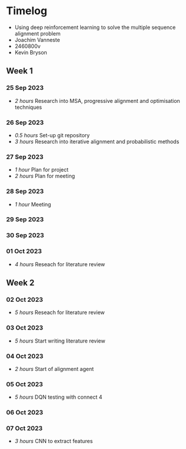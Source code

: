 # Timelog

* Using deep reinforcement learning to solve the multiple sequence alignment problem
* Joachim Vanneste
* 2460800v
* Kevin Bryson


## Week 1

### 25 Sep 2023
* *2 hours* Research into MSA, progressive alignment and optimisation techniques 

### 26 Sep 2023
* *0.5 hours* Set-up git repository 
* *3 hours* Research into iterative alignment and probabilistic methods  

### 27 Sep 2023
* *1 hour* Plan for project
* *2 hours* Plan for meeting

### 28 Sep 2023
* *1 hour* Meeting

### 29 Sep 2023

### 30 Sep 2023

### 01 Oct 2023
* *4 hours* Reseach for literature review

## Week 2

### 02 Oct 2023
* *5 hours* Reseach for literature review

### 03 Oct 2023
* *5 hours* Start writing literature review 

### 04 Oct 2023
* *2 hours* Start of alignment agent 

### 05 Oct 2023
* *5 hours* DQN testing with connect 4 

### 06 Oct 2023

### 07 Oct 2023
* *3 hours* CNN to extract features 